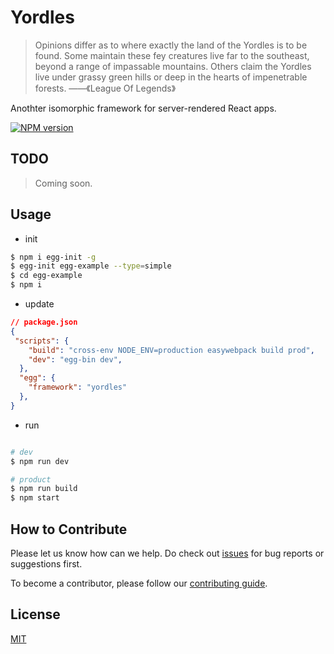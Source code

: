 # Yordles

> Opinions differ as to where exactly the land of the Yordles is to be found. Some maintain these fey creatures live far to the southeast, beyond a range of impassable mountains. Others claim the Yordles live under grassy green hills or deep in the hearts of impenetrable forests.     ——《League Of Legends》


Anothter isomorphic framework for server-rendered React apps.

[![NPM version][npm-image]][npm-url]

[npm-image]: https://img.shields.io/npm/v/yordles.svg?style=flat-square
[npm-url]: https://www.npmjs.com/package/yordles

## TODO
> Coming soon.

## Usage

- init

```bash
$ npm i egg-init -g
$ egg-init egg-example --type=simple
$ cd egg-example
$ npm i
```

- update

```json
// package.json
{
 "scripts": {
    "build": "cross-env NODE_ENV=production easywebpack build prod",
    "dev": "egg-bin dev",
  },
  "egg": {
    "framework": "yordles"
  },
}
```

- run

```bash

# dev
$ npm run dev

# product
$ npm run build
$ npm start
```



## How to Contribute

Please let us know how can we help. Do check out [issues](https://github.com/eggjs/egg/issues) for bug reports or suggestions first.

To become a contributor, please follow our [contributing guide](CONTRIBUTING.md).

## License

[MIT](LICENSE)